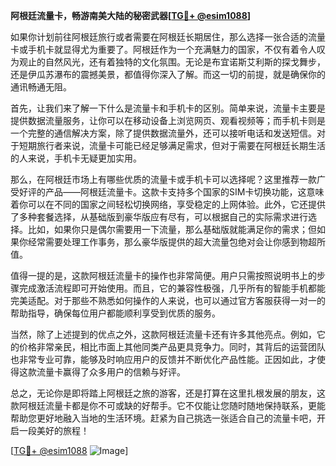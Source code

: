 **阿根廷流量卡，畅游南美大陆的秘密武器[[TG💪+ @esim1088](https://t.me/s/esim1088)]**

如果你计划前往阿根廷旅行或者需要在阿根廷长期居住，那么选择一张合适的流量卡或手机卡就显得尤为重要了。阿根廷作为一个充满魅力的国家，不仅有着令人叹为观止的自然风光，还有着独特的文化氛围。无论是布宜诺斯艾利斯的探戈舞步，还是伊瓜苏瀑布的震撼美景，都值得你深入了解。而这一切的前提，就是确保你的通讯畅通无阻。

首先，让我们来了解一下什么是流量卡和手机卡的区别。简单来说，流量卡主要是提供数据流量服务，让你可以在移动设备上浏览网页、观看视频等；而手机卡则是一个完整的通信解决方案，除了提供数据流量外，还可以接听电话和发送短信。对于短期旅行者来说，流量卡可能已经足够满足需求，但对于需要在阿根廷长期生活的人来说，手机卡无疑更加实用。

那么，在阿根廷市场上有哪些优质的流量卡或手机卡可以选择呢？这里推荐一款广受好评的产品——阿根廷流量卡。这款卡支持多个国家的SIM卡切换功能，这意味着你可以在不同的国家之间轻松切换网络，享受稳定的上网体验。此外，它还提供了多种套餐选择，从基础版到豪华版应有尽有，可以根据自己的实际需求进行选择。比如，如果你只是偶尔需要用一下流量，那么基础版就能满足你的需求；但如果你经常需要处理工作事务，那么豪华版提供的超大流量包绝对会让你感到物超所值。

值得一提的是，这款阿根廷流量卡的操作也非常简便。用户只需按照说明书上的步骤完成激活流程即可开始使用。而且，它的兼容性极强，几乎所有的智能手机都能完美适配。对于那些不熟悉如何操作的人来说，也可以通过官方客服获得一对一的帮助指导，确保每位用户都能顺利享受到优质的服务。

当然，除了上述提到的优点之外，这款阿根廷流量卡还有许多其他亮点。例如，它的价格非常亲民，相比市面上其他同类产品更具竞争力。同时，其背后的运营团队也非常专业可靠，能够及时响应用户的反馈并不断优化产品性能。正因如此，才使得这款流量卡赢得了众多用户的信赖与好评。

总之，无论你是即将踏上阿根廷之旅的游客，还是打算在这里扎根发展的朋友，这款阿根廷流量卡都是你不可或缺的好帮手。它不仅能让您随时随地保持联系，更能帮助您更好地融入当地的生活环境。赶紧为自己挑选一张适合自己的流量卡吧，开启一段美好的旅程！

[[TG💪+ @esim1088](https://t.me/s/esim1088) ![Image](https://i.postimg.cc/4NQfJmqS/Snipaste-2025-05-13-00-14-12.png)]